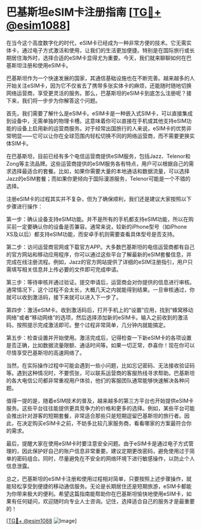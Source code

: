 # 巴基斯坦eSIM卡注册指南 [[TG💪+ @esim1088](https://t.me/s/esim1088)]

在当今这个高度数字化的时代，eSIM卡已经成为一种非常方便的技术。它无需实体卡，通过电子方式激活和使用，让我们的生活更加便捷。特别是在国际旅行或长期居住海外时，选择合适的eSIM卡显得尤为重要。今天，我们就来聊聊如何在巴基斯坦注册和使用eSIM卡。

巴基斯坦作为一个快速发展的国家，其通信基础设施也在不断完善。越来越多的人开始关注eSIM卡，因为它不仅省去了携带多张实体卡的麻烦，还能随时随地切换网络运营商，享受更灵活的服务。那么，巴基斯坦的eSIM卡到底怎么注册呢？接下来，我们将一步步为你解答这个问题。

首先，我们需要了解什么是eSIM卡。eSIM卡是一种嵌入式SIM卡，可以直接集成到设备中，无需单独的物理卡槽。这意味着你可以直接在手机或其他支持eSIM功能的设备上启用新的运营商服务。对于经常出国旅行的人来说，eSIM卡的优势非常明显——它可以让你在全球范围内轻松切换不同的网络运营商，而不需要更换实体SIM卡。

在巴基斯坦，目前已经有多个电信运营商提供eSIM服务，包括Jazz、Telenor和Zong等主流品牌。这些运营商提供的eSIM服务各有特点，用户可以根据自己的需求选择最适合的套餐。比如，如果你需要大量的本地通话和数据流量，可以选择Jazz的eSIM套餐；而如果你更倾向于国际漫游服务，Telenor可能是一个不错的选择。

注册eSIM卡的过程其实并不复杂，但为了确保顺利，我们还是建议大家按照以下步骤进行操作：

第一步：确认设备支持eSIM功能。并不是所有的手机都支持eSIM功能，所以在购买前一定要确认你的设备是否兼容。通常来说，较新的iPhone型号（如iPhone XS及以后）都支持eSIM功能，而安卓手机则需要查看具体型号是否支持。

第二步：访问运营商官网或下载官方APP。大多数巴基斯坦的电信运营商都有自己的官方网站和移动应用程序，你可以通过这些平台了解最新的eSIM套餐信息，并完成在线注册流程。例如，Jazz的官方网站提供了详细的eSIM注册指引，用户只需填写相关信息并上传必要的文件即可完成申请。

第三步：等待审核并通过验证。提交申请后，运营商会对你提供的信息进行审核。通常情况下，这个过程不会太长，大概几天之内就能得到结果。一旦审核通过，你就可以收到激活码，接下来就可以进入下一步了。

第四步：激活eSIM卡。收到激活码后，打开手机上的“设置”应用，找到“蜂窝移动网络”或者“移动网络”的选项，然后选择添加新的eSIM卡。输入之前收到的激活码，按照提示完成激活即可。整个过程非常简单，几分钟内就能搞定。

第五步：检查设置并开始使用。激活完成后，记得检查一下新eSIM卡的各项设置是否正确，比如数据流量限额、通话时间等。如果一切正常，恭喜你！现在你可以尽情享受巴基斯坦的高速网络了。

当然，在实际操作过程中可能会遇到一些小问题，比如忘记密码、无法接收验证码等。遇到这种情况时，不要慌张，可以联系运营商的客服热线寻求帮助。巴基斯坦的各大电信公司都非常重视用户体验，他们的客服团队通常能够快速解决各种问题。

值得一提的是，随着eSIM技术的普及，越来越多的第三方平台也开始提供eSIM卡服务。这些平台往往能提供更具竞争力的价格和更多的选择。例如，某些平台可能会推出针对游客的短期套餐，非常适合那些只是短期逗留巴基斯坦的旅行者。因此，在决定购买eSIM卡之前，不妨多比较几家服务商，看看哪家的方案最符合你的需求。

最后，提醒大家在使用eSIM卡时要注意安全问题。由于eSIM卡是通过电子方式管理的，因此保护好自己的账户信息非常重要。建议定期更改密码，避免使用过于简单的密码组合。同时，尽量避免在不安全的网络环境下进行敏感操作，以防止个人信息泄露。

总之，巴基斯坦的eSIM卡注册和使用过程相对简单，只要按照上述步骤操作，就能轻松享受到便捷的移动通信服务。无论是长期居住还是短期旅游，eSIM卡都能为你带来极大的便利。希望这篇指南能帮助你在巴基斯坦愉快地使用eSIM卡，如果有任何疑问，欢迎随时向专业人士咨询。记住，选择适合自己的服务才是最重要的！

[[TG💪+ @esim1088](https://t.me/s/esim1088) ![Image](https://i.postimg.cc/4NQfJmqS/Snipaste-2025-05-13-00-14-12.png)]